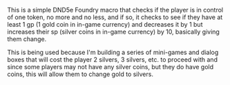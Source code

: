 This is a simple DND5e Foundry macro that checks if the player is in control of one token, no more and no less, and if so, it checks to see if they have at
least 1 gp (1 gold coin in in-game currency) and decreases it by 1 but increases their sp (silver coins in in-game currency) by 10, basically giving them change.

This is being used because I'm building a series of mini-games and dialog boxes that will cost the player 2 silvers, 3 silvers, etc. to proceed with and since some players may
not have any silver coins, but they do have gold coins, this will allow them to change gold to silvers.
